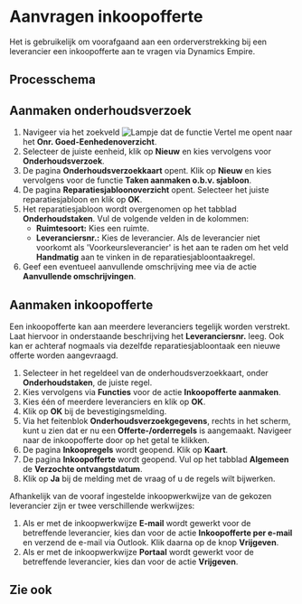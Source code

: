 # Aanvragen inkoopofferte

Het is gebruikelijk om voorafgaand aan een orderverstrekking bij een leverancier een inkoopofferte aan te vragen via Dynamics Empire. 

## Processchema

## Aanmaken onderhoudsverzoek

1. Navigeer via het zoekveld ![Lampje dat de functie Vertel me opent](https://docs.microsoft.com/nl-NL/dynamics365/business-central/media/ui-search/search_small.png "Vertel me wat u wilt doen") naar het **Onr. Goed-Eenhedenoverzicht**.
2. Selecteer de juiste eenheid, klik op **Nieuw** en kies vervolgens voor  **Onderhoudsverzoek**.
3. De pagina **Onderhoudsverzoekkaart** opent. Klik op **Nieuw** en kies vervolgens voor de functie **Taken aanmaken o.b.v. sjabloon**.
4. De pagina **Reparatiesjabloonoverzicht** opent. Selecteer het juiste reparatiesjabloon en klik op **OK**. 
6. Het reparatiesjabloon wordt overgenomen op het tabblad **Onderhoudstaken**. Vul de volgende velden in de kolommen:
	* **Ruimtesoort:** Kies een ruimte.
	* **Leveranciersnr.:** Kies de leverancier. Als de leverancier niet voorkomt als 'Voorkeursleverancier' is het aan te raden om het veld **Handmatig** aan te vinken in de reparatiesjabloontaakregel. 
7. Geef een eventueel aanvullende omschrijving mee via de actie **Aanvullende omschrijvingen**.

## Aanmaken inkoopofferte

Een inkoopofferte kan aan meerdere leveranciers tegelijk worden verstrekt. Laat hiervoor in onderstaande beschrijving het **Leveranciersnr.** leeg. Ook kan er achteraf nogmaals via dezelfde reparatiesjabloontaak een nieuwe offerte worden aangevraagd. 

 1. Selecteer in het regeldeel van de onderhoudsverzoekkaart, onder **Onderhoudstaken**, de juiste regel.
 2. Kies vervolgens via **Functies** voor de actie **Inkoopofferte aanmaken**.
 3. Kies één of meerdere leveranciers en klik op **OK**.
 4. Klik op **OK** bij de bevestigingsmelding.
 5. Via het feitenblok **Onderhoudsverzoekgegevens**, rechts in het scherm, kunt u zien dat er nu een **Offerte-/orderregels** is aangemaakt. Navigeer naar de inkoopofferte door op het getal te klikken.
 6. De pagina **Inkoopregels** wordt geopend. Klik op **Kaart**.
 7. De pagina **Inkoopofferte** wordt geopend. Vul op het tabblad **Algemeen** de **Verzochte ontvangstdatum**. 
 8. Klik op **Ja** bij de melding met de vraag of u de regels wilt bijwerken. 

Afhankelijk van de vooraf ingestelde inkoopwerkwijze van de gekozen leverancier zijn er twee verschillende werkwijzes:

 1. Als er met de inkoopwerkwijze **E-mail** wordt gewerkt voor de betreffende leverancier, kies dan voor de actie **Inkoopofferte per e-mail** en verzend de e-mail via Outlook. Klik daarna op de knop **Vrijgeven**. 
 2. Als er met de inkoopwerkwijze **Portaal** wordt gewerkt voor de betreffende leverancier, kies dan voor de actie **Vrijgeven**.



## Zie ook


<!--stackedit_data:
eyJoaXN0b3J5IjpbNDkyNDY0ODk2LC0zNjQ1NTU0MzYsMTk4Mz
c1OTUyOSwtMjEwOTgxMjYwMCwtMTMyOTIzMDg5NiwxNzY3ODQ5
NDg2LDE1NzAwNDYzNDQsLTEwMTAxMDI3MDAsMTMwNjkwMDQxMy
wxNTExNjIyNDg5XX0=
-->